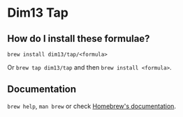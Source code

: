 # Dim13 Tap

## How do I install these formulae?

`brew install dim13/tap/<formula>`

Or `brew tap dim13/tap` and then `brew install <formula>`.

## Documentation

`brew help`, `man brew` or check [Homebrew's documentation](https://docs.brew.sh).
